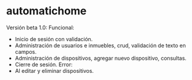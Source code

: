 # automatichome

Versión beta 1.0:
Funcional:
- Inicio de sesión con validación.
- Administración de usuarios e inmuebles, crud, validación de texto en campos.
- Administración de dispositivos, agregar nuevo dispositivo, consultas.
- Cierre de sesión.
Error:
- Al editar y eliminar dispositivos.

